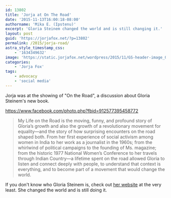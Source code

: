 ```yaml
---
id: 13802
title: 'Jorja at On The Road'
date: '2015-11-13T16:00:18-08:00'
authorname: 'Mika E. (Ipstenu)'
excerpt: 'Gloria Steinem changed the world and is still changing it.'
layout: post
guid: 'https://jorjafox.net/?p=13802'
permalink: /2015/jorja-road/
astra_style_timestamp_css:
    - '1634349632'
image: 'https://static.jorjafox.net/wordpress/2015/11/GS-header-image_04.jpg'
categories:
    - 'Jorja Fox'
tags:
    - advocacy
    - 'social media'
---
```


Jorja was at the showing of "On the Road", a discussion about Gloria Steinem's new book.

https://www.facebook.com/photo.php?fbid=912577395458772

> My Life on the Road is the moving, funny, and profound story of Gloria’s growth and also the growth of a revolutionary movement for equality—and the story of how surprising encounters on the road shaped both. From her first experience of social activism among women in India to her work as a journalist in the 1960s; from the whirlwind of political campaigns to the founding of Ms. magazine; from the historic 1977 National Women’s Conference to her travels through Indian Country—a lifetime spent on the road allowed Gloria to listen and connect deeply with people, to understand that context is everything, and to become part of a movement that would change the world.

If you don't know who Gloria Steinem is, check out [her website](http://www.gloriasteinem.com/) at the very least. She changed the world and is still doing it.
